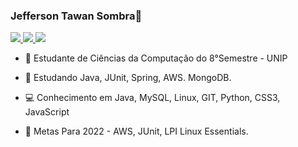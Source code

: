 ### Jefferson Tawan Sombra👋


<a href="https://www.linkedin.com/in/jefferson-sombra/" alt="linkedin" target="_blank">

<img src="https://img.shields.io/badge/LinkedIn-%230077B5.svg?&style=flat-square&logo=linkedin&logoColor=white">

</a>
<a href="mailto:soombra73@gmail.com" alt="gmail" target="_blank">

<img src="https://img.shields.io/badge/-Gmail-FF0000?style=flat-square&labelColor=FF0000&logo=gmail&logoColor=white&link=mailto:<SEUEMAIL>" />

</a>
<a href="https://github.com/JSombra" alt="github" target="_blank">

<img src="https://img.shields.io/badge/GitHub-000000?&style=flat-square&logo=GitHub&logoColor=white">

</a>

<!--img src="https://github-readme-stats.vercel.app/api?username=JSombra&show_icons=true&theme=tokyonight"/>
<img src="https://github-readme-stats-eight-theta.vercel.app/api/top-langs/?username=JSombra&layout=compact&langs_count=8&theme=tokyonight&include_all_commits=true&count_private=true"/>-->




- 📔 Estudante de Ciências da Computação do 8°Semestre - UNIP

- 🌱 Estudando Java, JUnit, Spring, AWS. MongoDB.
 
- 💻 Conhecimento em Java, MySQL, Linux, GIT, Python, CSS3, JavaScript

- 🔎 Metas Para 2022 - AWS, JUnit, LPI Linux Essentials.
